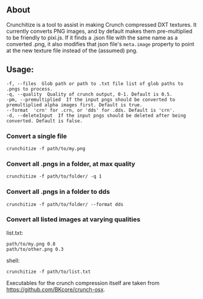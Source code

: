 ## About
Crunchitize is a tool to assist in making Crunch compressed DXT textures. It currently converts PNG images, and by default makes them pre-multiplied to be friendly to pixi.js. If it finds a .json file with the same name as a converted .png, it also modifies that json file's `meta.image` property to point at the new texture file instead of the (assumed) png.
## Usage:
    -f, --files  Glob path or path to .txt file list of glob paths to .pngs to process.
    -q, --quality  Quality of crunch output, 0-1. Default is 0.5.
    -pm, --premultiplied  If the input pngs should be converted to premultiplied alpha images first. Default is true.
    --format  'crn' for .crn, or 'dds' for .dds. Default is 'crn'.
    -d, --deleteInput  If the input pngs should be deleted after being converted. Default is false.
### Convert a single file
```
crunchitize -f path/to/my.png
```
### Convert all .pngs in a folder, at max quality
```
crunchitize -f path/to/folder/ -q 1
```
### Convert all .pngs in a folder to dds
```
crunchitize -f path/to/folder/ --format dds
```
### Convert all listed images at varying qualities
list.txt:
```
path/to/my.png 0.8
path/to/other.png 0.3
```
shell:
```
crunchitize -f path/to/list.txt
```

Executables for the crunch compression itself are taken from https://github.com/BKcore/crunch-osx.